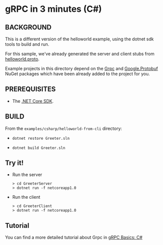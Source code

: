gRPC in 3 minutes (C#)
========================

BACKGROUND
-------------
This is a different version of the helloworld example, using the dotnet sdk
tools to build and run.

For this sample, we've already generated the server and client stubs from [helloworld.proto][].

Example projects in this directory depend on the [Grpc](https://www.nuget.org/packages/Grpc/)
and [Google.Protobuf](https://www.nuget.org/packages/Google.Protobuf/) NuGet packages
which have been already added to the project for you.

PREREQUISITES
-------------

- The [.NET Core SDK](https://www.microsoft.com/net/core).

BUILD
-------

From the `examples/csharp/helloworld-from-cli` directory:

- `dotnet restore Greeter.sln`

- `dotnet build Greeter.sln`

Try it!
-------

- Run the server

  ```
  > cd GreeterServer
  > dotnet run -f netcoreapp1.0
  ```

- Run the client

  ```
  > cd GreeterClient
  > dotnet run -f netcoreapp1.0
  ```

Tutorial
--------

You can find a more detailed tutorial about Grpc in [gRPC Basics: C#][]

[helloworld.proto]:../../protos/helloworld.proto
[gRPC Basics: C#]:http://www.grpc.io/docs/tutorials/basic/csharp.html
